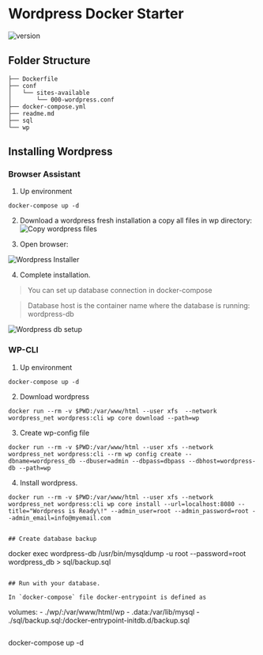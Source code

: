 # Wordpress Docker Starter


![version](https://img.shields.io/badge/DevOps-Docker-blue.svg?maxAge=2592000)

## Folder Structure

```
├── Dockerfile
├── conf
│   └── sites-available
│       └── 000-wordpress.conf
├── docker-compose.yml
├── readme.md
├── sql
└── wp
```


## Installing Wordpress

### Browser Assistant

1. Up environment

```
docker-compose up -d
```
2. Download a wordpress fresh installation a copy all files in wp directory:
![Copy wordpress files](https://drive.google.com/uc?id=1nvHYmrc2sGgcNJwO6XoVyJJNzPwebVjJ)

3. Open browser:

![Wordpress Installer](https://drive.google.com/uc?id=1B4uxR0MiSru4m1anIcIp_UU1oaeh3w-0)

4. Complete installation.
> You can set up database connection in docker-compose

> Database host is the container name where the database is running: wordpress-db

![Wordpress db setup](https://drive.google.com/uc?id=1nvbgqps2L_SqkXSG0aMM-PvI4z7QFYub)

### WP-CLI

1. Up environment
```
docker-compose up -d
```

2. Download wordpress
```
docker run --rm -v $PWD:/var/www/html --user xfs  --network wordpress_net wordpress:cli wp core download --path=wp
```

3. Create  wp-config file

```
docker run --rm -v $PWD:/var/www/html --user xfs --network wordpress_net wordpress:cli --rm wp config create --dbname=wordpress_db --dbuser=admin --dbpass=dbpass --dbhost=wordpress-db --path=wp
```

4. Install wordpress.

```
docker run --rm -v $PWD:/var/www/html --user xfs --network wordpress_net wordpress:cli wp core install --url=localhost:8080 --title="Wordpress is Ready\!" --admin_user=root --admin_password=root --admin_email=info@myemail.com


## Create database backup

```
docker exec wordpress-db /usr/bin/mysqldump -u root --password=root wordpress_db > sql/backup.sql
```

## Run with your database.

In `docker-compose` file docker-entrypoint is defined as

```
volumes:
     - ./wp/:/var/www/html/wp
     - .data:/var/lib/mysql
     - ./sql/backup.sql:/docker-entrypoint-initdb.d/backup.sql
```

```
docker-compose up -d
```


